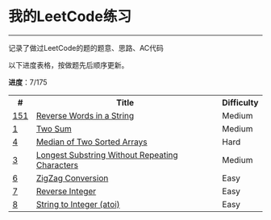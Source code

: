 #	我的LeetCode练习
---
记录了做过LeetCode的题的题意、思路、AC代码

以下进度表格，按做题先后顺序更新。

**进度**：7/175

<table>
<tr>
	<th>#</th>
	<th>Title</th>
	<th>Difficulty</th>
</tr>
<tr>
	<td><a href="https://oj.leetcode.com/problems/reverse-words-in-a-string/" target="_blank">151</a></td>
	<td><a href="./src/Reverse_Words_in_a_String/README.md">Reverse Words in a String</a></td>
	<td>Medium</td>
</tr>
<tr>
	<td><a href="https://oj.leetcode.com/problems/two-sum/" target="_blank">1</a></td>
	<td><a href="./src/Two_Sum/README.md">Two Sum</a></td>
	<td>Medium</td>
</tr>
<tr>
	<td><a href="https://oj.leetcode.com/problems/median-of-two-sorted-arrays/" target="_blank">4</a></td>
	<td><a href="./src/Median_of_Two_Sorted_Arrays/README.md">Median of Two Sorted Arrays</a></td>
	<td>Hard</td>
</tr>
<tr>
	<td><a href="https://oj.leetcode.com/problems/longest-substring-without-repeating-characters/" target="_blank">3</a></td>
	<td><a href="./src/Longest_Substring_Without_Repeating_Characters/README.md">Longest Substring Without Repeating Characters</a></td>
	<td>Medium</td>
</tr>
<tr>
	<td><a href="https://oj.leetcode.com/problems/zigzag-conversion/" target="_blank">6</a></td>
	<td><a href="./src/zigzag_conversion/README.md">ZigZag Conversion</a></td>
	<td>Easy</td>
</tr>
<tr>
	<td><a href="https://oj.leetcode.com/problems/reverse-integer/" target="_blank">7</a></td>
	<td><a href="./src/reverse_integer/README.md">Reverse Integer</a></td>
	<td>Easy</td>
</tr>
<tr>
	<td><a href="https://leetcode.com/problems/string-to-integer-atoi/" target="_blank">8</a></td>
	<td><a href="./src/string_to_integer_atoi/README.md">String to Integer (atoi) </a></td>
	<td>Easy</td>
</tr>
</table>